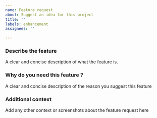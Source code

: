 ```yaml
---
name: Feature request
about: Suggest an idea for this project
title: ''
labels: enhancement
assignees: ''

---
```


### Describe the feature
A clear and concise description of what the feature is.

### Why do you need this feature ?
A clear and concise description of the reason you suggest this feature

### Additional context
Add any other context or screenshots about the feature request here